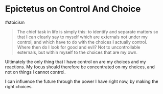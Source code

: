 # Epictetus on Control And Choice

#stoicism

> The chief task in life is simply this: to identify and separate matters so that I can clearly say to myself which are externals not under my control, and which have to do with the choices I actually control. Where then do I look for good and evil? Not to uncontrollable externals, but within myself to the choices that are my own.


Ultimately the only thing that I have control on are my choices and my reactions. My focus should therefore be concentrated on my choices, and not on things I cannot control.

I can influence the future through the power I have right now, by making the right choices.

